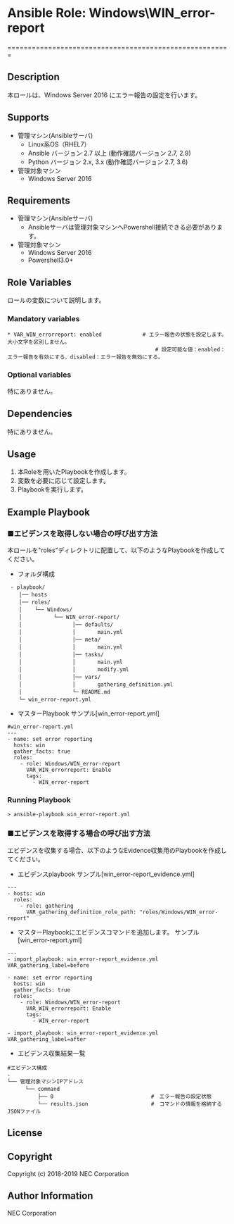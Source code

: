 # Ansible Role: Windows\WIN\_error-report
=======================================================

## Description
本ロールは、Windows Server 2016 にエラー報告の設定を行います。

## Supports
- 管理マシン(Ansibleサーバ)
  * Linux系OS（RHEL7）
  * Ansible バージョン 2.7 以上 (動作確認バージョン 2.7, 2.9)
  * Python バージョン 2.x, 3.x  (動作確認バージョン 2.7, 3.6)
- 管理対象マシン
  * Windows Server 2016

## Requirements
- 管理マシン(Ansibleサーバ)
  * Ansibleサーバは管理対象マシンへPowershell接続できる必要があります。
- 管理対象マシン
  * Windows Server 2016
  * Powershell3.0+

## Role Variables

ロールの変数について説明します。

### Mandatory variables

~~~
* VAR_WIN_errorreport: enabled             # エラー報告の状態を設定します。大小文字を区別しません。
                                               # 設定可能な値：enabled：エラー報告を有効にする、disabled：エラー報告を無効にする。
~~~

### Optional variables

特にありません。

## Dependencies

特にありません。

## Usage

1. 本Roleを用いたPlaybookを作成します。
2. 変数を必要に応じて設定します。
3. Playbookを実行します。

## Example Playbook

### ■エビデンスを取得しない場合の呼び出す方法

本ロールを"roles"ディレクトリに配置して、以下のようなPlaybookを作成してください。

- フォルダ構成
~~~
 - playbook/
　  │── hosts
　  │── roles/
　  │    └── Windows/
　  │          └── WIN_error-report/
　  │                │── defaults/
　  │                │       main.yml
　  │                │── meta/
　  │                │       main.yml
　  │                │── tasks/
　  │                │       main.yml
　  │                │       modify.yml
　  │                │── vars/
　  │                │       gathering_definition.yml
　  │                └─ README.md
　  └─ win_error-report.yml
~~~

- マスターPlaybook サンプル[win\_error-report.yml]

~~~
#win_error-report.yml
---
- name: set error reporting
  hosts: win
  gather_facts: true
  roles:
    - role: Windows/WIN_error-report
      VAR_WIN_errorreport: Enable
      tags:
        - WIN_error-report
~~~

### Running Playbook

~~~
> ansible-playbook win_error-report.yml
~~~

### ■エビデンスを取得する場合の呼び出す方法

エビデンスを収集する場合、以下のようなEvidence収集用のPlaybookを作成してください。  

- エビデンスplaybook サンプル[win\_error-report\_evidence.yml]

~~~
---
- hosts: win
  roles:
    - role: gathering
      VAR_gathering_definition_role_path: "roles/Windows/WIN_error-report"
~~~

- マスターPlaybookにエビデンスコマンドを追加します。 サンプル[win_error-report.yml]

~~~
---
- import_playbook: win_error-report_evidence.yml VAR_gathering_label=before

- name: set error reporting
  hosts: win
  gather_facts: true
  roles:
    - role: Windows/WIN_error-report
      VAR_WIN_errorreport: Enable
      tags:
        - WIN_error-report

- import_playbook: win_error-report_evidence.yml VAR_gathering_label=after
~~~

- エビデンス収集結果一覧

~~~
#エビデンス構成
.
└── 管理対象マシンIPアドレス
　    └── command
　        ├── 0                               #　エラー報告の設定状態
　        └── results.json                    #　コマンドの情報を格納するJSONファイル
~~~

## License

## Copyright

Copyright (c) 2018-2019 NEC Corporation

## Author Information

NEC Corporation
